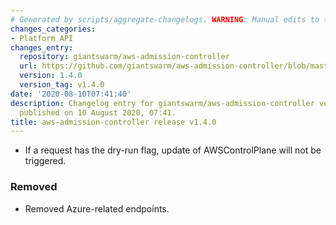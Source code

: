 ```yaml
---
# Generated by scripts/aggregate-changelogs. WARNING: Manual edits to this files will be overwritten.
changes_categories:
- Platform API
changes_entry:
  repository: giantswarm/aws-admission-controller
  url: https://github.com/giantswarm/aws-admission-controller/blob/master/CHANGELOG.md#140---2020-08-10
  version: 1.4.0
  version_tag: v1.4.0
date: '2020-08-10T07:41:40'
description: Changelog entry for giantswarm/aws-admission-controller version 1.4.0,
  published on 10 August 2020, 07:41.
title: aws-admission-controller release v1.4.0
---
```


- If a request has the dry-run flag, update of AWSControlPlane will not be triggered.
### Removed
- Removed Azure-related endpoints.
